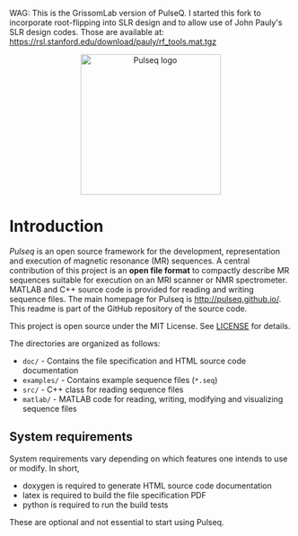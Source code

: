 WAG: This is the GrissomLab version of PulseQ. I started this fork to incorporate root-flipping into SLR design and to allow use of John Pauly's SLR design codes. Those are available at: https://rsl.stanford.edu/download/pauly/rf_tools.mat.tgz 


<div align="center">
<a href="http://pulseq.github.io/" target="_blank">
<img src="http://pulseq.github.io/logo_hires.png" width="250" alt="Pulseq logo"></img>
</a>
</div>

# Introduction

*Pulseq* is an open source framework for the development, 
representation and execution of magnetic resonance (MR) sequences. A central contribution 
of this project is an **open file format** to compactly describe MR sequences 
suitable for execution on an MRI scanner or NMR spectrometer. 
MATLAB and C++ source code is provided for reading and writing sequence files. The main homepage for Pulseq is
http://pulseq.github.io/. This readme is part of the GitHub repository of the source code.



This project is open source under the MIT License. See [LICENSE](LICENSE) for details.

The directories are organized as follows:

* `doc/` - Contains the file specification and HTML source code documentation
* `examples/` - Contains example sequence files (`*.seq`)
* `src/` - C++ class for reading sequence files
* `matlab/` - MATLAB code for reading, writing, modifying and visualizing sequence files

## System requirements

System requirements vary depending on which features one intends to use or modify. In short,

- doxygen is required to generate HTML source code documentation
- latex is required to build the file specification PDF
- python is required to run the build tests

These are optional and not essential to start using Pulseq.


